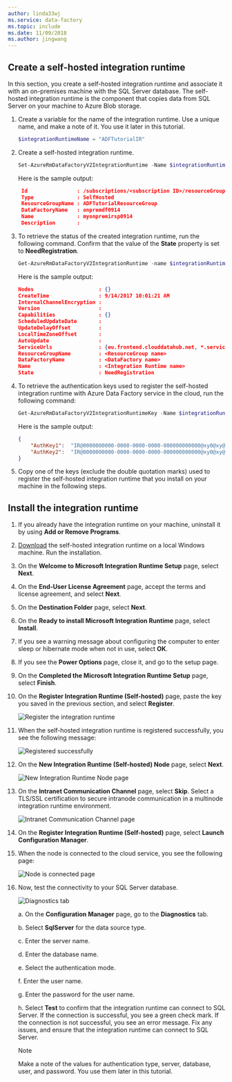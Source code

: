 ```yaml
---
author: linda33wj
ms.service: data-factory
ms.topic: include
ms.date: 11/09/2018
ms.author: jingwang
---
```

## Create a self-hosted integration runtime

In this section, you create a self-hosted integration runtime and associate it with an on-premises machine with the SQL Server database. The self-hosted integration runtime is the component that copies data from SQL Server on your machine to Azure Blob storage. 

1. Create a variable for the name of the integration runtime. Use a unique name, and make a note of it. You use it later in this tutorial. 

    ```powershell
   $integrationRuntimeName = "ADFTutorialIR"
    ```
2. Create a self-hosted integration runtime. 

   ```powershell
   Set-AzureRmDataFactoryV2IntegrationRuntime -Name $integrationRuntimeName -Type SelfHosted -DataFactoryName $dataFactoryName -ResourceGroupName $resourceGroupName
   ```

   Here is the sample output:

   ```json
    Id                : /subscriptions/<subscription ID>/resourceGroups/ADFTutorialResourceGroup/providers/Microsoft.DataFactory/factories/onpremdf0914/integrationruntimes/myonpremirsp0914
    Type              : SelfHosted
    ResourceGroupName : ADFTutorialResourceGroup
    DataFactoryName   : onpremdf0914
    Name              : myonpremirsp0914
    Description       :
    ```
  
3. To retrieve the status of the created integration runtime, run the following command. Confirm that the value of the **State** property is set to **NeedRegistration**. 

   ```powershell
   Get-AzureRmDataFactoryV2IntegrationRuntime -name $integrationRuntimeName -ResourceGroupName $resourceGroupName -DataFactoryName $dataFactoryName -Status
   ```

   Here is the sample output:

   ```json
   Nodes                     : {}
   CreateTime                : 9/14/2017 10:01:21 AM
   InternalChannelEncryption :
   Version                   :
   Capabilities              : {}
   ScheduledUpdateDate       :
   UpdateDelayOffset         :
   LocalTimeZoneOffset       :
   AutoUpdate                :
   ServiceUrls               : {eu.frontend.clouddatahub.net, *.servicebus.windows.net}
   ResourceGroupName         : <ResourceGroup name>
   DataFactoryName           : <DataFactory name>
   Name                      : <Integration Runtime name>
   State                     : NeedRegistration
   ```

4. To retrieve the authentication keys used to register the self-hosted integration runtime with Azure Data Factory service in the cloud, run the following command: 

   ```powershell
   Get-AzureRmDataFactoryV2IntegrationRuntimeKey -Name $integrationRuntimeName -DataFactoryName $dataFactoryName -ResourceGroupName $resourceGroupName | ConvertTo-Json
   ```

   Here is the sample output:

   ```json
   {
       "AuthKey1":  "IR@0000000000-0000-0000-0000-000000000000@xy0@xy@xxxxxxxxxxxxxxxxxxxxxxxxxxxxxxxxxxxxxxxx=",
       "AuthKey2":  "IR@0000000000-0000-0000-0000-000000000000@xy0@xy@yyyyyyyyyyyyyyyyyyyyyyyyyyyyyyyyyyyyyyyy="
   }
   ```    

5. Copy one of the keys (exclude the double quotation marks) used to register the self-hosted integration runtime that you install on your machine in the following steps.  

## Install the integration runtime
1. If you already have the integration runtime on your machine, uninstall it by using **Add or Remove Programs**. 

2. [Download](https://www.microsoft.com/download/details.aspx?id=39717) the self-hosted integration runtime on a local Windows machine. Run the installation.

3. On the **Welcome to Microsoft Integration Runtime Setup** page, select **Next**.

4. On the **End-User License Agreement** page, accept the terms and license agreement, and select **Next**.

5. On the **Destination Folder** page, select **Next**.

6. On the **Ready to install Microsoft Integration Runtime** page, select **Install**.

7. If you see a warning message about configuring the computer to enter sleep or hibernate mode when not in use, select **OK**.

8. If you see the **Power Options** page, close it, and go to the setup page.

9. On the **Completed the Microsoft Integration Runtime Setup** page, select **Finish**.

10. On the **Register Integration Runtime (Self-hosted)** page, paste the key you saved in the previous section, and select **Register**. 

    ![Register the integration runtime](media/data-factory-create-install-integration-runtime/register-integration-runtime.png)

11. When the self-hosted integration runtime is registered successfully, you see the following message:

    ![Registered successfully](media/data-factory-create-install-integration-runtime/registered-successfully.png)

12. On the **New Integration Runtime (Self-hosted) Node** page, select **Next**. 

    ![New Integration Runtime Node page](media/data-factory-create-install-integration-runtime/new-integration-runtime-node-page.png)

13. On the **Intranet Communication Channel** page, select **Skip**. Select a TLS/SSL certification to secure intranode communication in a multinode integration runtime environment. 

    ![Intranet Communication Channel page](media/data-factory-create-install-integration-runtime/intranet-communication-channel-page.png)

14. On the **Register Integration Runtime (Self-hosted)** page, select **Launch Configuration Manager**.

15. When the node is connected to the cloud service, you see the following page:

    ![Node is connected page](media/data-factory-create-install-integration-runtime/node-is-connected.png)

16. Now, test the connectivity to your SQL Server database.

    ![Diagnostics tab](media/data-factory-create-install-integration-runtime/config-manager-diagnostics-tab.png)   

    a. On the **Configuration Manager** page, go to the **Diagnostics** tab.

    b. Select **SqlServer** for the data source type.

    c. Enter the server name.

    d. Enter the database name.

    e. Select the authentication mode.

    f. Enter the user name.

    g. Enter the password for the user name.

    h. Select **Test** to confirm that the integration runtime can connect to SQL Server. If the connection is successful, you see a green check mark. If the connection is not successful, you see an error message. Fix any issues, and ensure that the integration runtime can connect to SQL Server.    

    > [!NOTE]
    > Make a note of the values for authentication type, server, database, user, and password. You use them later in this tutorial. 
    
